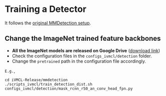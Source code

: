 # Training a Detector

It follows the [original MMDetection setup](../mmdetection/docs/geet_started.md).

## Change the ImageNet trained feature backbones
-  **All the ImageNet models are released on Google Drive** ([download link](https://drive.google.com/drive/folders/1puKc5g03bnt1qtzaHLCxu5-8tWmlo_WP?usp=sharing))
- Check the configuration files in the `configs_ivmcl/detection` folder.
- Change the `pretrained` path in the configuration file accordingly.

`E.g.`,

```shell
cd iVMCL-Release/mmdetection
./scripts_ivmcl/train_detection_dist.sh configs_ivmcl/detection/mask_rcnn_r50_an_conv_head_fpn.py
```

